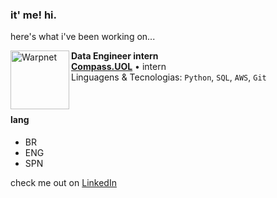 
 
### it' me! hi.

here's what i've been working on...

[<img align="left" height="94px" width="94px" alt="Warpnet" src="https://media.licdn.com/dms/image/C4E22AQGeOInu0o1uZQ/feedshare-shrink_800/0/1636143287890?e=1700697600&v=beta&t=ctbwThv-misOov1F5TMHT-RXoBOrkcMwq1C_iy2XH04"/>](https://compass.uol/en/home/)

**Data Engineer intern** \
[**Compass.UOL**](https://compass.uol/en/home/) • intern \
Linguagens & Tecnologias: `Python`, `SQL`, `AWS`, `Git`

<br/>

#### lang
* BR
* ENG
* SPN

check me out on [LinkedIn](linkedin.com/in/alineara) 
